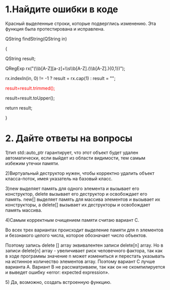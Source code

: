 # 1.Найдите ошибки в коде

Красный выделенные строки, которые подверглись изменению.
Эта функция была протестирована и исправлена.

<p> QString findString(QString in)</p>
{
    <p> QString result;</p> 
     <p>  QRegExp rx("(\\b[A-Z][a-z]+\\s\\b[A-Z].(\\b[A-Z].){0,1})");</p> 
     <p>  rx.indexIn(in, 0) != -1 ? result = rx.cap(1) : result = "";</p> 
      <p style='color:red'>  result=result.trimmed();</p> 
     <p color='red'>   result=result.toUpper();</p> 
       <p>  return result;</p> 

}

# 2. Дайте ответы на вопросы

<p> 1)тип std::auto_ptr<T> гарантирует, что этот объект будет удален автоматически, если выйдет из области видимости, тем самым избежим утечки памяти.</p> 
<p> 2)Виртуальный деструктор нужен, чтобы корректно удалить объект класса-поток, имея указатель на базовый класс.</p> 
<p> 3)new выделяет память для одного элемента и вызывает его конструктор, delete вызывает его деструктор и освобождает его память. new[] выделяет память для массива элементов и вызывает их конструкторы, а delete[] вызывает их деструкторы и освобождает память массива.</p> 
<p> 4)Самым корректным очищением памяти считаю вариант C.</p> 
<p> Во всех трех вариантах происходит выделение памяти для n элементов и беззнакого целого числа, которое обозначает число объектов. </p> 
<p> Поэтому запись delete [] array эквивалентен записи delete[n] array. Но в записи delete[n] array - увеличивает риск человечного фактора, так как в ходе программы значение n может измениться и перестать указывать на истинное количество элементов array. Поэтому вариант C лучше варианта A. Вариант B не рассматриваем, так как он не скомпилируется и выведет ошибку «error: expected expression».</p> 

<p> 5) Да, возможно, создать встроенную функцию. </p> 

